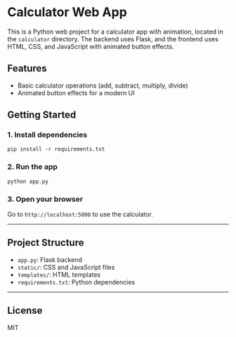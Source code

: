 # Calculator Web App

This is a Python web project for a calculator app with animation, located in the `calculator` directory. The backend uses Flask, and the frontend uses HTML, CSS, and JavaScript with animated button effects.

## Features
- Basic calculator operations (add, subtract, multiply, divide)
- Animated button effects for a modern UI

## Getting Started

### 1. Install dependencies
```
pip install -r requirements.txt
```

### 2. Run the app
```
python app.py
```

### 3. Open your browser
Go to `http://localhost:5000` to use the calculator.

---

## Project Structure
- `app.py`: Flask backend
- `static/`: CSS and JavaScript files
- `templates/`: HTML templates
- `requirements.txt`: Python dependencies

---

## License
MIT
